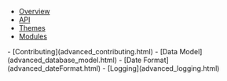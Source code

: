 - [Overview](advanced.html)
- [API](api.html)
- [Themes](advanced_theme.html)
- [Modules](advanced_modules.html)
<nonwhite>
- [Contributing](advanced_contributing.html)
</nonwhite>
- [Data Model](advanced_database_model.html)
- [Date Format](advanced_dateFormat.html)
- [Logging](advanced_logging.html)
